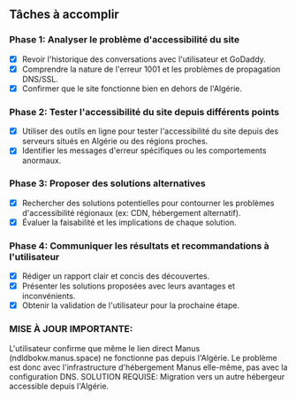 ## Tâches à accomplir

### Phase 1: Analyser le problème d'accessibilité du site
- [x] Revoir l'historique des conversations avec l'utilisateur et GoDaddy.
- [x] Comprendre la nature de l'erreur 1001 et les problèmes de propagation DNS/SSL.
- [x] Confirmer que le site fonctionne bien en dehors de l'Algérie.

### Phase 2: Tester l'accessibilité du site depuis différents points
- [x] Utiliser des outils en ligne pour tester l'accessibilité du site depuis des serveurs situés en Algérie ou des régions proches.
- [x] Identifier les messages d'erreur spécifiques ou les comportements anormaux.

### Phase 3: Proposer des solutions alternatives
- [x] Rechercher des solutions potentielles pour contourner les problèmes d'accessibilité régionaux (ex: CDN, hébergement alternatif).
- [x] Évaluer la faisabilité et les implications de chaque solution.

### Phase 4: Communiquer les résultats et recommandations à l'utilisateur
- [x] Rédiger un rapport clair et concis des découvertes.
- [x] Présenter les solutions proposées avec leurs avantages et inconvénients.
- [x] Obtenir la validation de l'utilisateur pour la prochaine étape.

### MISE À JOUR IMPORTANTE:
L'utilisateur confirme que même le lien direct Manus (ndldbokw.manus.space) ne fonctionne pas depuis l'Algérie. 
Le problème est donc avec l'infrastructure d'hébergement Manus elle-même, pas avec la configuration DNS.
SOLUTION REQUISE: Migration vers un autre hébergeur accessible depuis l'Algérie.

